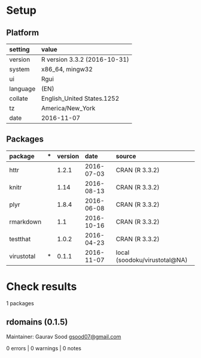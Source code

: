 # Setup

## Platform

|setting  |value                        |
|:--------|:----------------------------|
|version  |R version 3.3.2 (2016-10-31) |
|system   |x86_64, mingw32              |
|ui       |Rgui                         |
|language |(EN)                         |
|collate  |English_United States.1252   |
|tz       |America/New_York             |
|date     |2016-11-07                   |

## Packages

|package    |*  |version |date       |source                        |
|:----------|:--|:-------|:----------|:-----------------------------|
|httr       |   |1.2.1   |2016-07-03 |CRAN (R 3.3.2)                |
|knitr      |   |1.14    |2016-08-13 |CRAN (R 3.3.2)                |
|plyr       |   |1.8.4   |2016-06-08 |CRAN (R 3.3.2)                |
|rmarkdown  |   |1.1     |2016-10-16 |CRAN (R 3.3.2)                |
|testthat   |   |1.0.2   |2016-04-23 |CRAN (R 3.3.2)                |
|virustotal |*  |0.1.1   |2016-11-07 |local (soodoku/virustotal@NA) |

# Check results
1 packages

## rdomains (0.1.5)
Maintainer: Gaurav Sood <gsood07@gmail.com>

0 errors | 0 warnings | 0 notes

